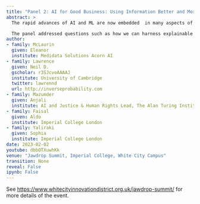 ```yaml
---
title: "Panel 2: AI for Good Business: Using Information Better and More Responsibly"
abstract: >
  The rapid advances of AI and ML are now embedded  in many aspects of human life. Discussions of the ethical implications have lagged behind the rapid pace of the technological advances and unintended consequences are only now beginning to unfold. 

  The panel addressed questions such as how we can harness explainable AI, mitigate for human biases in the data collection or analysis and use privacy-preserving algorithms to use AI and ML towards a fairer and more equitable world.
author:
- family: McLaurin
  given: Eleanor
  institute: Medidata Solutions Acorn AI
- family: Lawrence
  given: Neil D.
  gscholar: r3SJcvoAAAAJ
  institute: University of Cambridge
  twitter: lawrennd
  url: http://inverseprobability.com
- family: Mazumder
  given: Anjali
  institute: AI and Justice & Human Rights Lead, The Alan Turing Institute
- family: Faisal
  given: Aldo
  institute: Imperial College London
- family: Yaliraki
  given: Sophia
  institute: Imperial College London
date: 2023-02-02
youtube: dbbOTXuwhKk
venue: "Jawdrop Summit, Imperial College, White City Campus"
transition: None
reveal: False
ipynb: False
---
```



See <https://www.whitecityinnovationdistrict.org.uk/jawdrop-summit/> for more details of the event.
